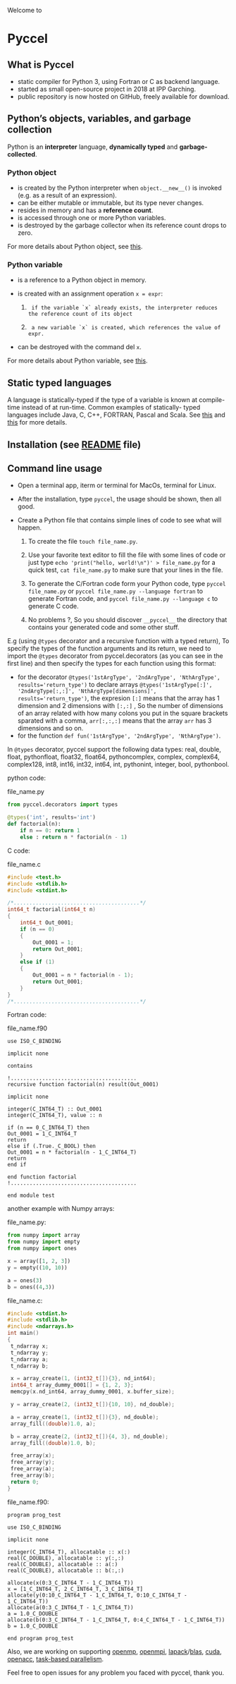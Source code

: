 Welcome to
# Pyccel

 ## What is Pyccel

-   static compiler for Python 3, using Fortran or C as backend language.
-   started as small open-source project in 2018 at IPP Garching.
-   public repository is now hosted on GitHub, freely available for download.

 ## Python’s objects, variables, and garbage collection

 Python is an **interpreter** language, **dynamically typed** and **garbage-collected**.

 ### Python object

-   is created by the Python interpreter when `object.__new__()` is invoked (e.g. as a result of an expression).
-   can be either mutable or immutable, but its type never changes.
-   resides in memory and has a **reference count**.
-   is accessed through one or more Python variables.
-   is destroyed by the garbage collector when its reference count drops to zero.

For more details about Python object, see [this](https://docs.python.org/3/tutorial/classes.html).

 ### Python variable

-   is a reference to a Python object in memory.

-   is created with an assignment operation `x = expr`:
	1.		if the variable `x` already exists, the interpreter reduces the reference count of its object
	2.		a new variable `x` is created, which references the value of expr.

-   can be destroyed with the command del `x`.

For more details about Python variable, see [this](https://www.w3schools.com/python/python_variables.asp).

 ## Static typed languages
	
A language is statically-typed if the type of a variable is known at compile-time instead of at run-time. Common examples of statically-
typed languages include Java, C, C++, FORTRAN, Pascal and Scala. See [this](https://en.wikipedia.org/wiki/Type_system#:~:text=In%20programming%20languages%2C%20a%20type,%2C%20expressions%2C%20functions%20or%20modules.) and [this](https://android.jlelse.eu/magic-lies-here-statically-typed-vs-dynamically-typed-languages-d151c7f95e2b#:~:text=Static%20typed%20languages,%2C%20FORTRAN%2C%20Pascal%20and%20Scala.) for more details.

 ## Installation (see [README](https://github.com/pyccel/pyccel/blob/master/README.rst) file)

 ## Command line usage

-   Open a terminal app, iterm or terminal for MacOs, terminal for Linux.

-   After the installation, type `pyccel`, the usage should be shown, then all good.

-   Create a Python file that contains simple lines of code to see what will happen.
	1.   To create the file `touch file_name.py`.

	2.   Use your favorite text editor to fill the file with some lines of code or just type `echo 'print("hello, world!\n")' > file_name.py` for a quick test, `cat file_name.py` to make sure that your lines in the file.

	3.   To generate the C/Fortran code form your Python code, type `pyccel file_name.py` or `pyccel file_name.py --language fortran` to generate Fortran code, and `pyccel file_name.py --language c` to generate C code.

	4.   No problems ?, So you should discover `__pyccel__` the directory that contains your generated code and some other stuff.

E.g (using `@types` decorator and a recursive function with a typed return), To specify the types of the function arguments and its return, we need to import the `@types` decorator from pyccel.decorators (as you can see in the first line) and then specify the types for each function using this format:
-   for the decorator `@types('1stArgType', '2ndArgType', 'NthArgType', results='return_type')` to declare arrays `@types('1stArgType[:]', '2ndArgType[:,:]', 'NthArgType[dimensions]', results='return_type')`, the expresion `[:]` means that the array has 1 dimension and 2 dimensions with `[:,:]` , So the number of dimensions of an array related with how many colons you put in the square brackets sparated with a comma, `arr[:,:,:]` means that the array `arr` has 3 dimensions and so on.
-   for the function `def fun('1stArgType', '2ndArgType', 'NthArgType')`.
   
In `@types` decorator, pyccel support the following data types: real, double, float, pythonfloat, float32, float64, pythoncomplex, complex, complex64, complex128, int8, int16, int32, int64, int, pythonint, integer, bool, pythonbool.
   
  python code:

  file_name.py
  ```python
  from pyccel.decorators import types

  @types('int', results='int')
  def factorial(n):
	  if n == 0: return 1
	  else : return n * factorial(n - 1)
   ```  
   C code:
   
   file_name.c
   
   ```c
   #include <test.h>
   #include <stdlib.h>
   #include <stdint.h>

   /*........................................*/
   int64_t factorial(int64_t n)
   {
	   int64_t Out_0001;
	   if (n == 0)
	   {
		   Out_0001 = 1;
		   return Out_0001;
	   }
	   else if (1)
	   {
		   Out_0001 = n * factorial(n - 1);
		   return Out_0001;
	   }
   }
   /*........................................*/
   ```

   Fortran code:
   
   file_name.f90

   ```Fortran
   use ISO_C_BINDING

   implicit none

   contains

   !........................................
   recursive function factorial(n) result(Out_0001)

   implicit none

   integer(C_INT64_T) :: Out_0001
   integer(C_INT64_T), value :: n

   if (n == 0_C_INT64_T) then
   Out_0001 = 1_C_INT64_T
   return
   else if (.True._C_BOOL) then
   Out_0001 = n * factorial(n - 1_C_INT64_T)
   return
   end if

   end function factorial
   !........................................

   end module test
   ```

   another example with Numpy arrays:
   
   file_name.py:
   
   ```python
   from numpy import array
   from numpy import empty
   from numpy import ones

   x = array([1, 2, 3])
   y = empty((10, 10))

   a = ones(3)
   b = ones((4,3))
   ```

  file_name.c:
   
  ```c
  #include <stdint.h>
  #include <stdlib.h>
  #include <ndarrays.h>
  int main()
  {
   t_ndarray x;
   t_ndarray y;
   t_ndarray a;
   t_ndarray b;

   x = array_create(1, (int32_t[]){3}, nd_int64);
   int64_t array_dummy_0001[] = {1, 2, 3};
   memcpy(x.nd_int64, array_dummy_0001, x.buffer_size);

   y = array_create(2, (int32_t[]){10, 10}, nd_double);

   a = array_create(1, (int32_t[]){3}, nd_double);
   array_fill((double)1.0, a);

   b = array_create(2, (int32_t[]){4, 3}, nd_double);
   array_fill((double)1.0, b);

   free_array(x);
   free_array(y);
   free_array(a);
   free_array(b);
   return 0;
  }
  ```

  file_name.f90:

  ```Fortran
  program prog_test

  use ISO_C_BINDING

  implicit none

  integer(C_INT64_T), allocatable :: x(:)
  real(C_DOUBLE), allocatable :: y(:,:)
  real(C_DOUBLE), allocatable :: a(:)
  real(C_DOUBLE), allocatable :: b(:,:)

  allocate(x(0:3_C_INT64_T - 1_C_INT64_T))
  x = [1_C_INT64_T, 2_C_INT64_T, 3_C_INT64_T]
  allocate(y(0:10_C_INT64_T - 1_C_INT64_T, 0:10_C_INT64_T - 1_C_INT64_T))
  allocate(a(0:3_C_INT64_T - 1_C_INT64_T))
  a = 1.0_C_DOUBLE
  allocate(b(0:3_C_INT64_T - 1_C_INT64_T, 0:4_C_INT64_T - 1_C_INT64_T))
  b = 1.0_C_DOUBLE

  end program prog_test
  ```

Also, we are working on supporting [openmp](https://en.wikipedia.org/wiki/OpenMP), [openmpi](https://en.wikipedia.org/wiki/Open_MPI), [lapack](https://en.wikipedia.org/wiki/LAPACK)/[blas](https://en.wikipedia.org/wiki/Basic_Linear_Algebra_Subprograms), [cuda](https://en.wikipedia.org/wiki/CUDA), [openacc](https://en.wikipedia.org/wiki/OpenACC), [task-based parallelism](https://en.wikipedia.org/wiki/Task_parallelism).

Feel free to open issues for any problem you faced with pyccel, thank you.
